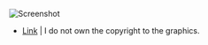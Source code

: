 ![Screenshot](https://gitlab.com/jakubolszewski/startpage-pixelart/-/raw/master/pic.jpg "Startpage Screenshot")

- [Link](https://jakubolszewski.gitlab.io/pixelart-startpage/index.html) | I do not own the copyright to the graphics.

